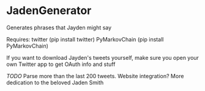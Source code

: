 # JadenGenerator
Generates phrases that Jayden might say

Requires:
twitter (pip install twitter)
PyMarkovChain (pip install PyMarkovChain)

If you want to download Jayden's tweets yourself, make sure you open your own Twitter app to get OAuth info and stuff

*TODO* 
Parse more than the last 200 tweets. 
Website integration?
More dedication to the beloved Jaden Smith
